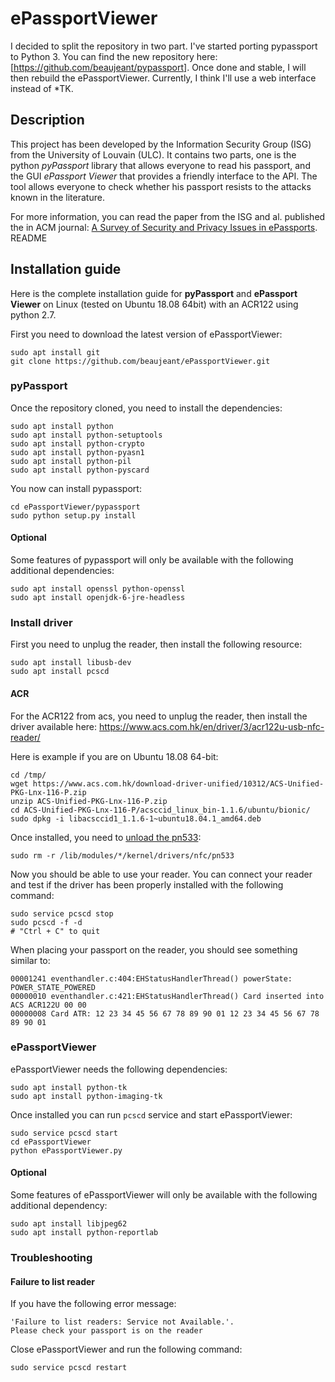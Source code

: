 ePassportViewer
===============

I decided to split the repository in two part. I've started porting pypassport to Python 3. You can find the new repository here: [https://github.com/beaujeant/pypassport]. Once done and stable, I will then rebuild the ePassportViewer. Currently, I think I'll use a web interface instead of *TK.

Description
-----------

This project has been developed by the Information Security Group (ISG) from the University of Louvain (ULC). It contains two parts, one is the python _pyPassport_ library that allows everyone to read his passport, and the GUI _ePassport Viewer_ that provides a friendly interface to the API. The tool allows everyone to check whether his passport resists to the attacks known in the literature.

For more information, you can read the paper from the ISG and al. published the in ACM journal: [A Survey of Security and Privacy Issues in ePassports](https://www.researchgate.net/publication/286047538_A_Survey_of_Security_and_Privacy_Issues_in_ePassports).
README

Installation guide
------------------

Here is the complete installation guide for __pyPassport__ and __ePassport Viewer__ on Linux (tested on Ubuntu 18.08 64bit) with an ACR122 using python 2.7.

First you need to download the latest version of ePassportViewer:

```
sudo apt install git
git clone https://github.com/beaujeant/ePassportViewer.git
```


### pyPassport

Once the repository cloned, you need to install the dependencies:

```
sudo apt install python
sudo apt install python-setuptools
sudo apt install python-crypto
sudo apt install python-pyasn1
sudo apt install python-pil
sudo apt install python-pyscard
```

You now can install pypassport:

```
cd ePassportViewer/pypassport
sudo python setup.py install
```


#### Optional

Some features of pypassport will only be available with the following additional dependencies:

```
sudo apt install openssl python-openssl
sudo apt install openjdk-6-jre-headless
```


### Install driver

First you need to unplug the reader, then install the following resource:

```
sudo apt install libusb-dev
sudo apt install pcscd
```

#### ACR

For the ACR122 from acs, you need to unplug the reader, then install the driver available here: https://www.acs.com.hk/en/driver/3/acr122u-usb-nfc-reader/

Here is example if you are on Ubuntu 18.08 64-bit:

```
cd /tmp/
wget https://www.acs.com.hk/download-driver-unified/10312/ACS-Unified-PKG-Lnx-116-P.zip
unzip ACS-Unified-PKG-Lnx-116-P.zip
cd ACS-Unified-PKG-Lnx-116-P/acsccid_linux_bin-1.1.6/ubuntu/bionic/
sudo dpkg -i libacsccid1_1.1.6-1~ubuntu18.04.1_amd64.deb
```

Once installed, you need to [unload the pn533](https://ludovicrousseau.blogspot.com/2013/11/linux-nfc-driver-conflicts-with-ccid.html):

```
sudo rm -r /lib/modules/*/kernel/drivers/nfc/pn533
```

Now you should be able to use your reader. You can connect your reader and test if the driver has been properly installed with the following command:

```
sudo service pcscd stop
sudo pcscd -f -d
# "Ctrl + C" to quit
```

When placing your passport on the reader, you should see something similar to:

```
00001241 eventhandler.c:404:EHStatusHandlerThread() powerState: POWER_STATE_POWERED
00000010 eventhandler.c:421:EHStatusHandlerThread() Card inserted into ACS ACR122U 00 00
00000008 Card ATR: 12 23 34 45 56 67 78 89 90 01 12 23 34 45 56 67 78 89 90 01
```


### ePassportViewer

ePassportViewer needs the following dependencies:

```
sudo apt install python-tk
sudo apt install python-imaging-tk
```

Once installed you can run `pcscd` service and start ePassportViewer:

```
sudo service pcscd start
cd ePassportViewer
python ePassportViewer.py
```

#### Optional

Some features of ePassportViewer will only be available with the following additional dependency:

```
sudo apt install libjpeg62
sudo apt install python-reportlab
```


### Troubleshooting

#### Failure to list reader

If you have the following error message:

```
'Failure to list readers: Service not Available.'.
Please check your passport is on the reader
```

Close ePassportViewer and run the following command:

```
sudo service pcscd restart
```
